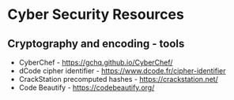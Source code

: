 # Cyber Security Resources

## Cryptography and encoding - tools
 * CyberChef - https://gchq.github.io/CyberChef/
 * dCode cipher identifier - https://www.dcode.fr/cipher-identifier
 * CrackStation precomputed hashes - https://crackstation.net/
 * Code Beautify - https://codebeautify.org/
